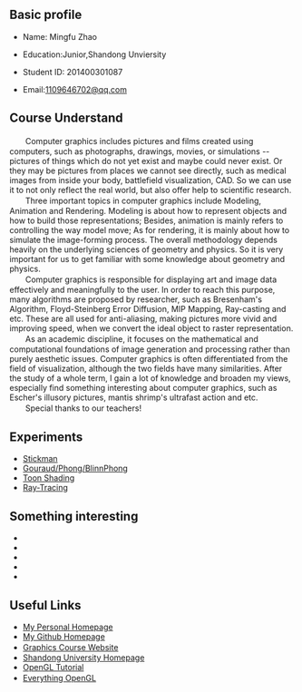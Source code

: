 
## Basic profile
* Name: Mingfu Zhao
 
* Education:Junior,Shandong Unviersity
 
* Student ID: 201400301087
 
* Email:1109646702@qq.com 
 
## Course Understand
　　Computer graphics includes pictures and films created using computers, such as photographs, drawings, movies, or simulations -- pictures of things which do not yet exist and maybe could never exist. Or they may be pictures from places we cannot see directly, such as medical images from inside your body, battlefield visualization, CAD. So we can use it to not only reflect the real world, but also offer help to scientific research.<br>
　　Three important topics in computer graphics include Modeling, Animation and Rendering. Modeling is about how to represent objects and how to build those representations; Besides, animation is mainly refers to controlling the way model move; As for rendering, it is mainly about how to simulate the image-forming process. The overall methodology depends heavily on the underlying sciences of geometry and physics. So it is very important for us to get familiar with some knowledge about geometry and physics.<br>
　　Computer graphics is responsible for displaying art and image data effectively and meaningfully to the user. In order to reach this purpose, many algorithms are proposed by researcher, such as Bresenham's Algorithm, Floyd-Steinberg Error Diffusion, MIP Mapping, Ray-casting and etc. These are all used for anti-aliasing, making pictures more vivid and improving speed, when we convert the ideal object to raster representation.<br>
　　As an academic discipline, it focuses on the mathematical and computational foundations of image generation and processing rather than purely aesthetic issues. Computer graphics is often differentiated from the field of visualization, although the two fields have many similarities. After the study of a whole term, I gain a lot of knowledge and broaden my views, especially find something interesting about computer graphics, such as Escher's illusory pictures, mantis shrimp's ultrafast action and etc.<br>
　　Special thanks to our teachers!


## Experiments
* [Stickman](https://github.com/Chicharito999/Stickman) 
* [Gouraud/Phong/BlinnPhong](https://github.com/Chicharito999/Shading) 
* [Toon Shading](https://github.com/Chicharito999/ToonShading) 
* [Ray-Tracing](https://github.com/Chicharito999/Ray-Tracing) 


## Something interesting
* 
* 
* 
* 
*  


## Useful Links
* [My Personal Homepage](https://chicharito999.github.io/) 
* [My Github Homepage](https://github.com/Chicharito999) 
* [Graphics Course Website](http://www.cs.sdu.edu.cn/~baoquan/course/S17_CG.html) 　
* [Shandong University Homepage](http://www.sdu.edu.cn/) 
* [OpenGL Tutorial](http://www.opengl-tutorial.org/) 
* [Everything OpenGL](http://nehe.gamedev.net/) 　


